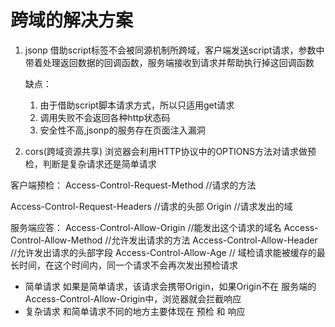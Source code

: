 <!-- 浏览器的同源策略 同域名下运行，不同源不安全 -->

# 跨域的解决方案
1. jsonp
    借助script标签不会被同源机制所跨域，客户端发送script请求，参数中带着处理返回数据的回调函数，服务端接收到请求并帮助执行掉这回调函数

    缺点：
    1. 由于借助script脚本请求方式，所以只适用get请求
    2. 调用失败不会返回各种http状态码
    3. 安全性不高,jsonp的服务存在页面注入漏洞

2. cors(跨域资源共享)
浏览器会利用HTTP协议中的OPTIONS方法对请求做预检，判断是复杂请求还是简单请求

客户端预检：
Access-Control-Request-Method //请求的方法

Access-Control-Request-Headers //请求的头部
Origin   //请求发出的域

服务端应答：
Access-Control-Allow-Origin //能发出这个请求的域名
Access-Control-Allow-Method //允许发出请求的方法
Access-Control-Allow-Header //允许发出请求的头部字段
Access-Control-Allow-Age // 域检请求能被缓存的最长时间，在这个时间内，同一个请求不会再次发出预检请求

- 简单请求
   如果是简单请求，该请求会携带Origin，如果Origin不在
   服务端的Access-Control-Allow-Origin中，浏览器就会拦截响应
- 复杂请求
  和简单请求不同的地方主要体现在 预检 和 响应
